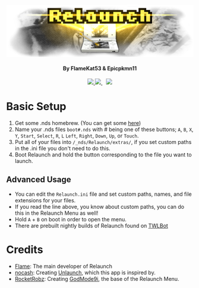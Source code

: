 <img src="https://github.com/FlameKat53/Relaunch/blob/master/logo.png?raw=true">
<h4 align="center">By FlameKat53 & Epicpkmn11</h4>
<p align="center">
 <span style="padding-right: 5px;">
  <a href="https://travis-ci.org/FlameKat53/Relaunch">
   <img src="https://travis-ci.org/FlameKat53/Relaunch.svg?branch=master">
  </a>
  <a href="https://dev.azure.com/DS-Homebrew/Builds/_build?definitionId=21">
   <img src="https://dev.azure.com/DS-Homebrew/Builds/_apis/build/status/FlameKat53.Relaunch?branchName=master">
  </a>
  </span>
  <span style="padding-left: 5px;">
  <a href="https://discord.gg/yqSut8c">
   <img src="https://img.shields.io/badge/Discord-Server-blue.svg" height="20">
  </a>
 </span>
</p>

# Basic Setup
1) Get some .nds homebrew. (You can get some [here](https://www.gamebrew.org/wiki/List_of_DS_homebrew_applications))
2) Name your .nds files `boot#.nds` with # being one of these buttons; `A`, `B`, `X`, `Y`, `Start`, `Select`, `R`, `L` `Left`, `Right`, `Down`, `Up`, or `Touch`.
3) Put all of your files into `/_nds/Relaunch/extras/`, if you set custom paths in the .ini file you don't need to do this.
4) Boot Relaunch and hold the button corresponding to the file you want to launch.

## Advanced Usage

- You can edit the `Relaunch.ini` file and set custom paths, names, and file extensions for your files.
- If you read the line above, you know about custom paths, you can do this in the Relaunch Menu as well!
- Hold `A` + `B` on boot in order to open the menu.
- There are prebuilt nightly builds of Relaunch found on [TWLBot](https://github.com/TWLBot/overflow-builds)

# Credits

- [Flame](https://github.com/FlameKat53): The main developer of Relaunch
- [nocash](http://problemkaputt.de): Creating [Unlaunch](http://problemkaputt.de/unlaunch.htm), which this app is inspired by.
- [RocketRobz](https://github.com/RocketRobz): Creating [GodMode9i](https://github.com/RocketRobz/GodMode9i), the base of the Relaunch Menu.
